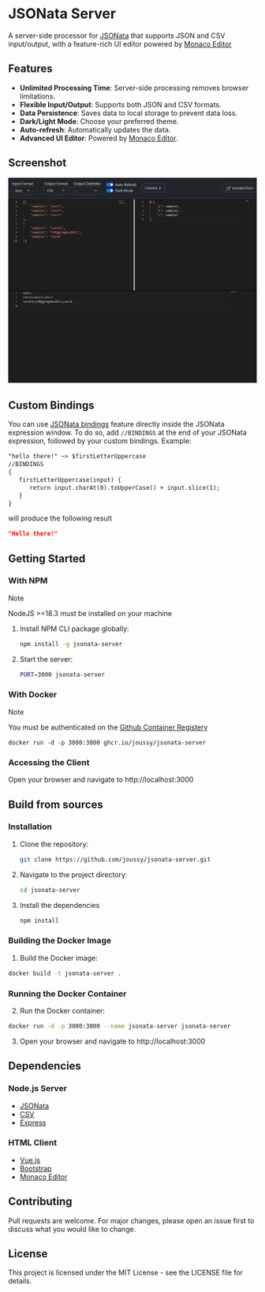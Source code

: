# JSONata Server
A server-side processor for [JSONata](https://github.com/jsonata-js/jsonata) that supports JSON and CSV input/output, with a feature-rich UI editor powered by [Monaco Editor](https://github.com/microsoft/monaco-editor)

## Features
- **Unlimited Processing Time**: Server-side processing removes browser limitations.
- **Flexible Input/Output**: Supports both JSON and CSV formats.
- **Data Persistence**: Saves data to local storage to prevent data loss.
- **Dark/Light Mode**: Choose your preferred theme.
- **Auto-refresh**: Automatically updates the data.
- **Advanced UI Editor**: Powered by [Monaco Editor](https://github.com/microsoft/monaco-editor).

## Screenshot
![Preview](assets/screenshot.png)

## Custom Bindings
You can use [JSONata bindings](https://docs.jsonata.org/embedding-extending#expressionevaluateinput-bindings-callback) feature directly inside the JSONata expression window.
To do so, add `//BINDINGS` at the end of your JSONata expression, followed by your custom bindings.
Example:
```
"hello there!" ~> $firstLetterUppercase
//BINDINGS
{
   firstLetterUppercase(input) {
      return input.charAt(0).toUpperCase() + input.slice(1);
   }
}
```
will produce the following result
```json
"Hello there!"
```

## Getting Started
### With NPM
> [!NOTE]
> NodeJS >=18.3 must be installed on your machine
1. Install NPM CLI package globally:
   ```sh
   npm install -g jsonata-server
   ```
2. Start the server:
   ```sh
   PORT=3000 jsonata-server
   ```
### With Docker
> [!NOTE]
> You must be authenticated on the [Github Container Registery](https://docs.github.com/en/packages/working-with-a-github-packages-registry/working-with-the-container-registry#authenticating-with-a-personal-access-token-classic)
   ```
docker run -d -p 3000:3000 ghcr.io/joussy/jsonata-server
   ```

### Accessing the Client
Open your browser and navigate to http://localhost:3000


## Build from sources
### Installation
1. Clone the repository:
   ```sh
   git clone https://github.com/joussy/jsonata-server.git
   ```
2. Navigate to the project directory:
   ```sh
   cd jsonata-server
   ```
3. Install the dependencies
   ```sh
   npm install
   ```
### Building the Docker Image
1. Build the Docker image:
```sh
docker build -t jsonata-server .
```
### Running the Docker Container
2. Run the Docker container:
```sh
docker run -d -p 3000:3000 --name jsonata-server jsonata-server
```
3. Open your browser and navigate to http://localhost:3000

## Dependencies

### Node.js Server
- [JSONata](https://github.com/jsonata-js/jsonata)
- [CSV](https://github.com/adaltas/node-csv/)
- [Express](https://github.com/expressjs/express)

### HTML Client
- [Vue.js](https://vuejs.org/)
- [Bootstrap](https://getbootstrap.com/)
- [Monaco Editor](https://github.com/microsoft/monaco-editor)

## Contributing
Pull requests are welcome. For major changes, please open an issue first to discuss what you would like to change.

## License
This project is licensed under the MIT License - see the LICENSE file for details.

